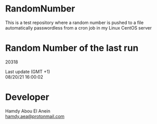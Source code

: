 # RandomNumber    
This is a test repository where a random number is pushed to a file automatically passwordless from a cron job in my Linux CentOS server    
# Random Number of the last run   
20318
      
Last update (GMT +1)    
08/20/21 16:00:02
# Developer    
Hamdy Abou El Anein   
hamdy.aea@protonmail.com
